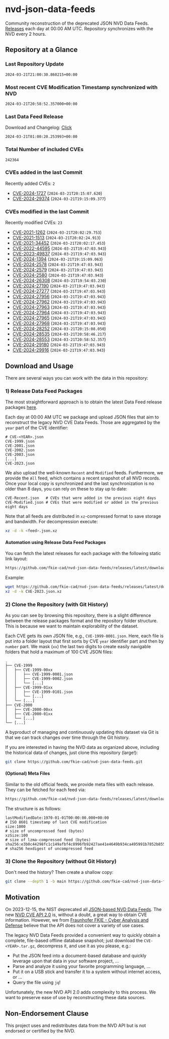 # nvd-json-data-feeds

Community reconstruction of the deprecated JSON NVD Data Feeds. 
[Releases](https://github.com/fkie-cad/nvd-json-data-feeds/releases/latest) each day at 00:00 AM UTC.
Repository synchronizes with the NVD every 2 hours.

## Repository at a Glance

### Last Repository Update

```plain
2024-03-21T21:00:30.860215+00:00
```

### Most recent CVE Modification Timestamp synchronized with NVD

```plain
2024-03-21T20:58:52.357000+00:00
```

### Last Data Feed Release

Download and Changelog: [Click](https://github.com/fkie-cad/nvd-json-data-feeds/releases/latest)

```plain
2024-03-21T01:00:20.253993+00:00
```

### Total Number of included CVEs

```plain
242364
```

### CVEs added in the last Commit

Recently added CVEs: `2`

* [CVE-2024-1727](CVE-2024/CVE-2024-17xx/CVE-2024-1727.json) (`2024-03-21T20:15:07.620`)
* [CVE-2024-29374](CVE-2024/CVE-2024-293xx/CVE-2024-29374.json) (`2024-03-21T19:15:09.377`)


### CVEs modified in the last Commit

Recently modified CVEs: `23`

* [CVE-2021-1262](CVE-2021/CVE-2021-12xx/CVE-2021-1262.json) (`2024-03-21T20:02:29.753`)
* [CVE-2021-1513](CVE-2021/CVE-2021-15xx/CVE-2021-1513.json) (`2024-03-21T20:02:24.913`)
* [CVE-2021-34452](CVE-2021/CVE-2021-344xx/CVE-2021-34452.json) (`2024-03-21T20:02:17.453`)
* [CVE-2022-44595](CVE-2022/CVE-2022-445xx/CVE-2022-44595.json) (`2024-03-21T19:47:03.943`)
* [CVE-2023-49837](CVE-2023/CVE-2023-498xx/CVE-2023-49837.json) (`2024-03-21T19:47:03.943`)
* [CVE-2024-1394](CVE-2024/CVE-2024-13xx/CVE-2024-1394.json) (`2024-03-21T19:15:09.063`)
* [CVE-2024-2578](CVE-2024/CVE-2024-25xx/CVE-2024-2578.json) (`2024-03-21T19:47:03.943`)
* [CVE-2024-2579](CVE-2024/CVE-2024-25xx/CVE-2024-2579.json) (`2024-03-21T19:47:03.943`)
* [CVE-2024-2580](CVE-2024/CVE-2024-25xx/CVE-2024-2580.json) (`2024-03-21T19:47:03.943`)
* [CVE-2024-26308](CVE-2024/CVE-2024-263xx/CVE-2024-26308.json) (`2024-03-21T19:54:03.230`)
* [CVE-2024-27190](CVE-2024/CVE-2024-271xx/CVE-2024-27190.json) (`2024-03-21T19:47:03.943`)
* [CVE-2024-27277](CVE-2024/CVE-2024-272xx/CVE-2024-27277.json) (`2024-03-21T19:47:03.943`)
* [CVE-2024-27956](CVE-2024/CVE-2024-279xx/CVE-2024-27956.json) (`2024-03-21T19:47:03.943`)
* [CVE-2024-27962](CVE-2024/CVE-2024-279xx/CVE-2024-27962.json) (`2024-03-21T19:47:03.943`)
* [CVE-2024-27963](CVE-2024/CVE-2024-279xx/CVE-2024-27963.json) (`2024-03-21T19:47:03.943`)
* [CVE-2024-27964](CVE-2024/CVE-2024-279xx/CVE-2024-27964.json) (`2024-03-21T19:47:03.943`)
* [CVE-2024-27965](CVE-2024/CVE-2024-279xx/CVE-2024-27965.json) (`2024-03-21T19:47:03.943`)
* [CVE-2024-27968](CVE-2024/CVE-2024-279xx/CVE-2024-27968.json) (`2024-03-21T19:47:03.943`)
* [CVE-2024-28252](CVE-2024/CVE-2024-282xx/CVE-2024-28252.json) (`2024-03-21T20:15:08.050`)
* [CVE-2024-28535](CVE-2024/CVE-2024-285xx/CVE-2024-28535.json) (`2024-03-21T20:58:46.217`)
* [CVE-2024-28553](CVE-2024/CVE-2024-285xx/CVE-2024-28553.json) (`2024-03-21T20:58:52.357`)
* [CVE-2024-29180](CVE-2024/CVE-2024-291xx/CVE-2024-29180.json) (`2024-03-21T19:47:03.943`)
* [CVE-2024-29916](CVE-2024/CVE-2024-299xx/CVE-2024-29916.json) (`2024-03-21T19:47:03.943`)


## Download and Usage

There are several ways you can work with the data in this repository:

### 1) Release Data Feed Packages

The most straightforward approach is to obtain the latest Data Feed release packages [here](https://github.com/fkie-cad/nvd-json-data-feeds/releases/latest).

Each day at 00:00 AM UTC we package and upload JSON files that aim to reconstruct the legacy NVD CVE Data Feeds.
Those are aggregated by the `year` part of the CVE identifier:

```
# CVE-<YEAR>.json
CVE-1999.json
CVE-2001.json
CVE-2002.json
CVE-2003.json
[...]
CVE-2023.json
```

We also upload the well-known `Recent` and `Modified` feeds.
Furthermore, we provide the `All` feed, which contains a recent snapshot of all NVD records.
Once your local copy is synchronized and the last synchronization is no older than 8 days, you can rely on these to stay up to date:

```plain
CVE-Recent.json   # CVEs that were added in the previous eight days
CVE-Modified.json # CVEs that were modified or added in the previous eight days
```

Note that all feeds are distributed in `xz`-compressed format to save storage and bandwidth.
For decompression execute:

```sh
xz -d -k <feed>.json.xz
```


#### Automation using Release Data Feed Packages

You can fetch the latest releases for each package with the following static link layout:

```sh
https://github.com/fkie-cad/nvd-json-data-feeds/releases/latest/download/CVE-<YEAR>.json.xz
```

Example:

```sh
wget https://github.com/fkie-cad/nvd-json-data-feeds/releases/latest/download/CVE-2023.json.xz
xz -d -k CVE-2023.json.xz
```



### 2) Clone the Repository (with Git History)

As you can see by browsing this repository, there is a slight difference between the release packages format and the repository folder structure.
This is because we want to maintain explorability of the dataset.

Each CVE gets its own JSON file, e.g., `CVE-1999-0001.json`.
Here, each file is put into a folder layout that first sorts by CVE `year` identifier part and then by `number` part.
We mask (`xx`) the last two digits to create easily navigable folders that hold a maximum of 100 CVE JSON files:

```plain
.
├── CVE-1999
│   ├── CVE-1999-00xx
│   │   ├── CVE-1999-0001.json
│   │   ├── CVE-1999-0002.json
│   │   └── [...]
│   ├── CVE-1999-01xx
│   │   ├── CVE-1999-0101.json
│   │   └── [...]
│   └── [...]
├── CVE-2000
│   ├── CVE-2000-00xx
│   ├── CVE-2000-01xx
│   └── [...]
└── [...]
```

A byproduct of managing and continuously updating this dataset via Git is that we can track changes over time through the Git history.

If you are interested in having the NVD data as organized above, including the historical data of changes, just clone this repository (large!):

```sh
git clone https://github.com/fkie-cad/nvd-json-data-feeds.git
```

#### (Optional) Meta Files

Similar to the old official feeds, we provide meta files with each release. They can be fetched for each feed via:

```sh
https://github.com/fkie-cad/nvd-json-data-feeds/releases/latest/download/CVE-<YEAR>.meta
```

The structure is as follows:

```plain
lastModifiedDate:1970-01-01T00:00:00.000+00:00                          # ISO 8601 timestamp of last CVE modification
size:1000                                                               # size of uncompressed feed (bytes)
xzSize:100                                                              # size of lzma-compressed feed (bytes)
sha256:e3b0c44298fc1c149afbf4c8996fb92427ae41e4649b934ca495991b7852b855 # sha256 hexdigest of uncompressed feed
```


### 3) Clone the Repository (without Git History)

Don't need the history? Then create a shallow copy:

```sh
git clone --depth 1 -b main https://github.com/fkie-cad/nvd-json-data-feeds.git
```

## Motivation

On 2023-12-15, the NIST deprecated all [JSON-based NVD Data Feeds](https://nvd.nist.gov/vuln/data-feeds#divRetirementBanner-1).
The new [NVD CVE API 2.0](https://nvd.nist.gov/developers/vulnerabilities) is, without a doubt, a great way to obtain CVE information.
However, we from [Fraunhofer FKIE - Cyber Analysis and Defense](https://www.fkie.fraunhofer.de/en/departments/cad.html) believe that the API does not cover a variety of use cases.

The legacy NVD Data Feeds provided a convenient way to quickly obtain a complete, file-based offline database snapshot; just download the `CVE-<YEAR>.tar.gz`, decompress it, and use it as you please, e.g.:

* Put the JSON feed into a document-based database and quickly leverage upon that data in your software project, ...
* Parse and analyze it using your favorite programming language, ...
* Put it on a USB stick and transfer it to a system without internet access, or ...
* Query the file using `jq`!

Unfortunately, the new NVD API 2.0 adds complexity to this process.
We want to preserve ease of use by reconstructing these data sources.

## Non-Endorsement Clause

This project uses and redistributes data from the NVD API but is not endorsed or certified by the NVD.